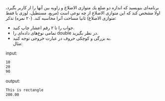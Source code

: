 برنامه‌ای بنويسيد كه اندازه دو ضلع يك متوازی الاضلاع و زاويه بين آنها را از كاربر بگيرد، اولا مشخص كند كه اين متوازی الاضلاع از چه نوعی است (مربع، مستطيل، لوزی يا فقط متوازی الاضلاع) ثانيا مساحت آنرا محاسبه كند. (٢٠ نمره)
تذکر:
* جواب را تا ۲ رقم اعشار چاپ کنید.
* تمامی نوع‌های داده‌ای را double در نظر بگیرید.
* به بزرگی و کوچکی حروف در عبارت خروجی توجه کنید.  
مثال:  

input:

```sh
10
20
90
```

output:

```sh
This is rectangle
200.00
```

